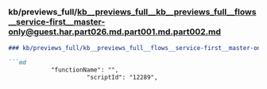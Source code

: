 ### kb/previews_full/kb__previews_full__kb__previews_full__flows__service-first__master-only@guest.har.part026.md.part001.md.part002.md

```md
### kb/previews_full/kb__previews_full__flows__service-first__master-only@guest.har.part026.md.part001.md (part 002)

```md
            "functionName": "",
                      "scriptId": "12289",
                   
```

```

```

